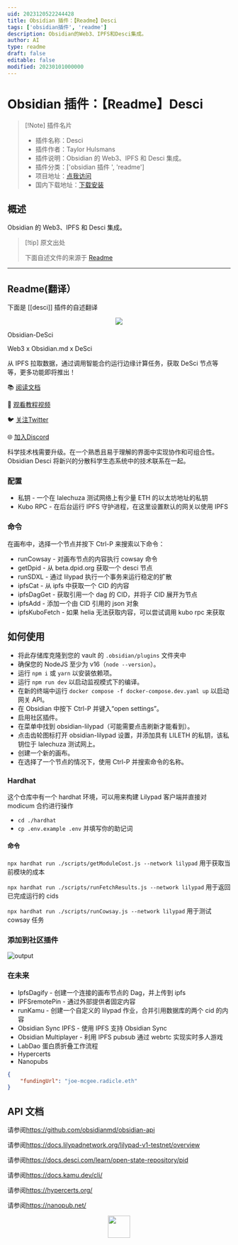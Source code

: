 ```yaml
---
uid: 2023120522244428
title: Obsidian 插件：【Readme】Desci
tags: ['obsidian插件', 'readme']
description: Obsidian的Web3、IPFS和Desci集成。
author: AI
type: readme
draft: false
editable: false
modified: 20230101000000
---
```


# Obsidian 插件：【Readme】Desci

> [!Note] 插件名片
> - 插件名称：Desci
> - 插件作者：Taylor Hulsmans
> - 插件说明：Obsidian 的 Web3、IPFS 和 Desci 集成。
> - 插件分类：['obsidian 插件 ', 'readme']
> - 项目地址：[点我访问](https://github.com/Obsidian-Desci/Obsidian-Desci)
> - 国内下载地址：[下载安装](https://pkmer.cn/products/plugin/pluginMarket/?desci)

## 概述

Obsidian 的 Web3、IPFS 和 Desci 集成。

> [!tip] 原文出处
>
>下面自述文件的来源于 [Readme](https://ghproxy.net/https://raw.githubusercontent.com/Obsidian-Desci/Obsidian-Desci/master/README.md)
>

---

## Readme(翻译）

下面是 [[desci]] 插件的自述翻译

<p align="center">
<img src="https://obsidian-desci.github.io/Docs/img/obsidian-desci-md-banner.png" />
</p>
Obsidian-DeSci

Web3 x Obsidian.md x DeSci

从 IPFS 拉取数据，通过调用智能合约运行边缘计算任务，获取 DeSci 节点等等，更多功能即将推出！

📚 [阅读文档](https://obsidian-desci.github.io/Docs/)

🎥 [观看教程视频](https://www.youtube.com/@Obsidian-Desci-fs7uw)

🐦 [关注Twitter](https://twitter.com/Obsidian_Desci)

🌐 [加入Discord](https://discord.gg/3sFAbjF5uH)

科学技术栈需要升级。在一个熟悉且易于理解的界面中实现协作和可组合性。Obsidian Desci 将新兴的分散科学生态系统中的技术联系在一起。

### 配置

- 私钥 - 一个在 lalechuza 测试网络上有少量 ETH 的以太坊地址的私钥
- Kubo RPC - 在后台运行 IPFS 守护进程，在这里设置默认的网关以使用 IPFS

### 命令

在画布中，选择一个节点并按下 Ctrl-P 来搜索以下命令：

- runCowsay - 对画布节点的内容执行 cowsay 命令
- getDpid - 从 beta.dpid.org 获取一个 desci 节点
- runSDXL - 通过 lilypad 执行一个事务来运行稳定的扩散
- ipfsCat - 从 ipfs 中获取一个 CID 的内容
- ipfsDagGet - 获取引用一个 dag 的 CID，并将子 CID 展开为节点
- ipfsAdd - 添加一个由 CID 引用的 json 对象
- ipfsKuboFetch - 如果 helia 无法获取内容，可以尝试调用 kubo rpc 来获取

## 如何使用

- 将此存储库克隆到您的 vault 的 `.obsidian/plugins` 文件夹中
- 确保您的 NodeJS 至少为 v16（`node --version`）。
- 运行 `npm i` 或 `yarn` 以安装依赖项。
- 运行 `npm run dev` 以启动监视模式下的编译。
- 在新的终端中运行 `docker compose -f docker-compose.dev.yaml up` 以启动网关 API。
- 在 Obsidian 中按下 Ctrl-P 并键入“open settings”。
- 启用社区插件。
- 在菜单中找到 obsidian-lilypad（可能需要点击刷新才能看到）。
- 点击齿轮图标打开 obsidian-lilypad 设置，并添加具有 LILETH 的私钥，该私钥位于 lalechuza 测试网上。
- 创建一个新的画布。
- 在选择了一个节点的情况下，使用 Ctrl-P 并搜索命令的名称。

### Hardhat

这个仓库中有一个 hardhat 环境，可以用来构建 Lilypad 客户端并直接对 modicum 合约进行操作

- `cd ./hardhat`
- `cp .env.example .env` 并填写你的助记词

#### 命令

`npx hardhat run ./scripts/getModuleCost.js --network lilypad` 用于获取当前模块的成本

`npx hardhat run ./scripts/runFetchResults.js --network lilypad` 用于返回已完成运行的 cids

`npx hardhat run ./scripts/runCowsay.js --network lilypad` 用于测试 cowsay 任务

### 添加到社区插件

![output](https://github.com/Obsidian-Desci/Obsidian-Desci)

### 在未来

- IpfsDagify - 创建一个连接的画布节点的 Dag，并上传到 ipfs
- IPFSremotePin - 通过外部提供者固定内容
- runKamu - 创建一个自定义的 lilypad 作业，合并引用数据库的两个 cid 的内容
- Obsidian Sync IPFS - 使用 IPFS 支持 Obsidian Sync
- Obsidian Multiplayer - 利用 IPFS pubsub 通过 webrtc 实现实时多人游戏
- LabDao 蛋白质折叠工作流程
- Hypercerts
- Nanopubs

```json
{
    "fundingUrl": "joe-mcgee.radicle.eth"
}
```

## API 文档

请参阅<https://github.com/obsidianmd/obsidian-api>

请参阅<https://docs.lilypadnetwork.org/lilypad-v1-testnet/overview>

请参阅<https://docs.desci.com/learn/open-state-repository/pid>

请参阅<https://docs.kamu.dev/cli/>

请参阅<https://hypercerts.org/>

请参阅<https://nanopub.net/>

<p align="center">
<img src="https://obsidian-desci.github.io/Docs/img/obsidian-desci-logo.png" height="50px" />
</p>




